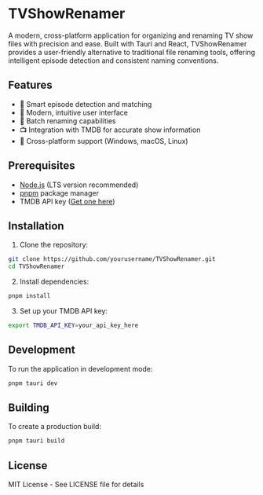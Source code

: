 # TVShowRenamer

A modern, cross-platform application for organizing and renaming TV show files with precision and ease. Built with Tauri and React, TVShowRenamer provides a user-friendly alternative to traditional file renaming tools, offering intelligent episode detection and consistent naming conventions.

## Features

- 🎯 Smart episode detection and matching
- 🎨 Modern, intuitive user interface
- 🔄 Batch renaming capabilities
- 📺 Integration with TMDB for accurate show information
- 🚀 Cross-platform support (Windows, macOS, Linux)

## Prerequisites

- [Node.js](https://nodejs.org/) (LTS version recommended)
- [pnpm](https://pnpm.io/) package manager
- TMDB API key ([Get one here](https://www.themoviedb.org/settings/api))

## Installation

1. Clone the repository:
```bash
git clone https://github.com/yourusername/TVShowRenamer.git
cd TVShowRenamer
```

2. Install dependencies:
```bash
pnpm install
```

3. Set up your TMDB API key:
```bash
export TMDB_API_KEY=your_api_key_here
```

## Development

To run the application in development mode:

```bash
pnpm tauri dev
```

## Building

To create a production build:

```bash
pnpm tauri build
```

## License

MIT License - See LICENSE file for details